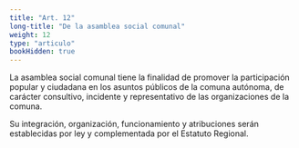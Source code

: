 ```yaml
---
title: "Art. 12"
long-title: "De la asamblea social comunal"
weight: 12
type: "articulo"
bookHidden: true
---
```

La asamblea social comunal tiene la finalidad de promover la participación popular y ciudadana en los asuntos públicos de la comuna autónoma, de carácter consultivo, incidente y representativo de las organizaciones de la comuna.

Su integración, organización, funcionamiento y atribuciones serán establecidas por ley y complementada por el Estatuto Regional.
